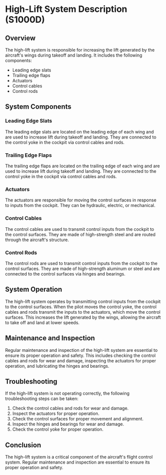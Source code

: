# High-Lift System Description (S1000D)

## Overview

The high-lift system is responsible for increasing the lift generated by the aircraft's wings during takeoff and landing. It includes the following components:
- Leading edge slats
- Trailing edge flaps
- Actuators
- Control cables
- Control rods

## System Components

### Leading Edge Slats
The leading edge slats are located on the leading edge of each wing and are used to increase lift during takeoff and landing. They are connected to the control yoke in the cockpit via control cables and rods.

### Trailing Edge Flaps
The trailing edge flaps are located on the trailing edge of each wing and are used to increase lift during takeoff and landing. They are connected to the control yoke in the cockpit via control cables and rods.

### Actuators
The actuators are responsible for moving the control surfaces in response to inputs from the cockpit. They can be hydraulic, electric, or mechanical.

### Control Cables
The control cables are used to transmit control inputs from the cockpit to the control surfaces. They are made of high-strength steel and are routed through the aircraft's structure.

### Control Rods
The control rods are used to transmit control inputs from the cockpit to the control surfaces. They are made of high-strength aluminum or steel and are connected to the control surfaces via hinges and bearings.

## System Operation

The high-lift system operates by transmitting control inputs from the cockpit to the control surfaces. When the pilot moves the control yoke, the control cables and rods transmit the inputs to the actuators, which move the control surfaces. This increases the lift generated by the wings, allowing the aircraft to take off and land at lower speeds.

## Maintenance and Inspection

Regular maintenance and inspection of the high-lift system are essential to ensure its proper operation and safety. This includes checking the control cables and rods for wear and damage, inspecting the actuators for proper operation, and lubricating the hinges and bearings.

## Troubleshooting

If the high-lift system is not operating correctly, the following troubleshooting steps can be taken:
1. Check the control cables and rods for wear and damage.
2. Inspect the actuators for proper operation.
3. Check the control surfaces for proper movement and alignment.
4. Inspect the hinges and bearings for wear and damage.
5. Check the control yoke for proper operation.

## Conclusion

The high-lift system is a critical component of the aircraft's flight control system. Regular maintenance and inspection are essential to ensure its proper operation and safety.
